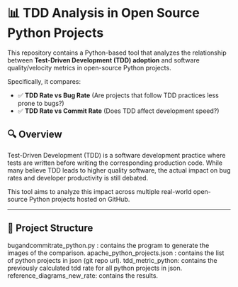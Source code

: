 # 📊 TDD Analysis in Open Source Python Projects

This repository contains a Python-based tool that analyzes the relationship between **Test-Driven Development (TDD) adoption** and software quality/velocity metrics in open-source Python projects.

Specifically, it compares:
- ✅ **TDD Rate vs Bug Rate** (Are projects that follow TDD practices less prone to bugs?)
- ✅ **TDD Rate vs Commit Rate** (Does TDD affect development speed?)

## 🔍 Overview

Test-Driven Development (TDD) is a software development practice where tests are written before writing the corresponding production code. While many believe TDD leads to higher quality software, the actual impact on bug rates and developer productivity is still debated.

This tool aims to analyze this impact across multiple real-world open-source Python projects hosted on GitHub.

---

## 📁 Project Structure

bugandcommitrate_python.py : contains the program to generate the images of the comparison.
apache_python_projects.json : contains the list of python projects in json (git repo url).
tdd_metric_python: contains the previously calculated tdd rate for all python projects in json.
reference_diagrams_new_rate: contains the results.